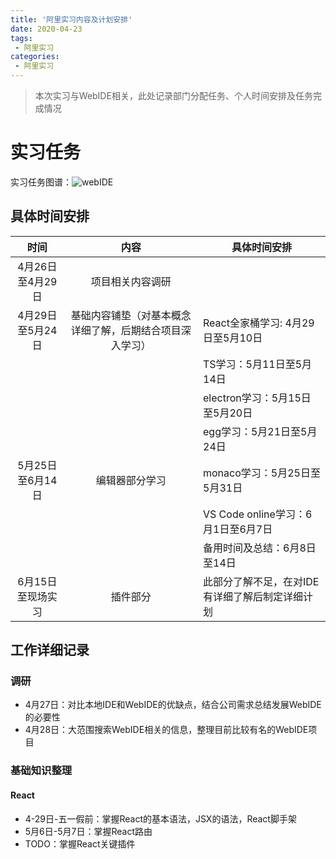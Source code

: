 ```yaml
---
title: '阿里实习内容及计划安排'
date: 2020-04-23
tags:
 - 阿里实习
categories: 
 - 阿里实习
---
```


> 本次实习与WebIDE相关，此处记录部门分配任务、个人时间安排及任务完成情况

<!-- more -->

# 实习任务

实习任务图谱：![webIDE](https://github.com/zzXiongFan/vuepress-blog/blob/master/docs/views/images/webIDE.png)

## 具体时间安排

|       时间        |                           内容                           | 具体时间安排                                    |
| :---------------: | :------------------------------------------------------: | ----------------------------------------------- |
| 4月26日至4月29日  |                     项目相关内容调研                     |                                                 |
| 4月29日至5月24日  | 基础内容铺垫（对基本概念详细了解，后期结合项目深入学习） | React全家桶学习: 4月29日至5月10日               |
|                   |                                                          | TS学习：5月11日至5月14日                        |
|                   |                                                          | electron学习：5月15日至5月20日                  |
|                   |                                                          | egg学习：5月21日至5月24日                       |
| 5月25日至6月14日  |                      编辑器部分学习                      | monaco学习：5月25日至5月31日                    |
|                   |                                                          | VS Code online学习：6月1日至6月7日              |
|                   |                                                          | 备用时间及总结：6月8日至14日                    |
| 6月15日至现场实习 |                         插件部分                         | 此部分了解不足，在对IDE有详细了解后制定详细计划 |

## 工作详细记录

### 调研

- 4月27日：对比本地IDE和WebIDE的优缺点，结合公司需求总结发展WebIDE的必要性
- 4月28日：大范围搜索WebIDE相关的信息，整理目前比较有名的WebIDE项目

### 基础知识整理

#### React

- 4-29日-五一假前：掌握React的基本语法，JSX的语法，React脚手架
- 5月6日-5月7日：掌握React路由
- TODO：掌握React关键插件